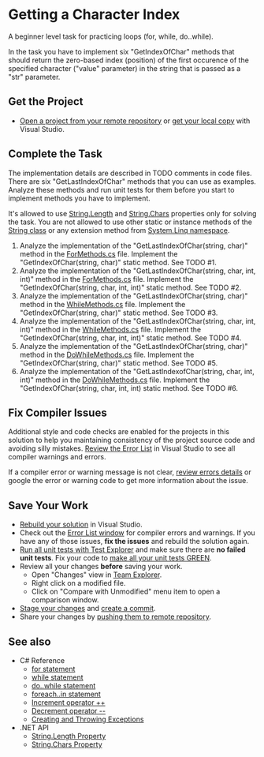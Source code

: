 # Getting a Character Index

A beginner level task for practicing loops (for, while, do..while).

In the task you have to implement six "GetIndexOfChar" methods that should return the zero-based index (position) of the first occurence of the specified character ("value" parameter) in the string that is passed as a "str" parameter.


## Get the Project

* [Open a project from your remote repository](https://docs.microsoft.com/en-us/visualstudio/get-started/tutorial-open-project-from-repo) or [get your local copy](https://docs.microsoft.com/en-us/azure/devops/repos/git/clone#clone-from-another-git-provider) with Visual Studio.


## Complete the Task

The implementation details are described in TODO comments in code files. There are six "GetLastIndexOfChar" methods that you can use as examples. Analyze these methods and run unit tests for them before you start to implement methods you have to implement.

It's allowed to use [String.Length](https://docs.microsoft.com/en-us/dotnet/api/system.string.length) and [String.Chars](https://docs.microsoft.com/en-us/dotnet/api/system.string.chars) properties only for solving the task. You are not allowed to use other static or instance methods of the [String class](https://docs.microsoft.com/en-us/dotnet/api/system.string) or any extension method from [System.Linq namespace](https://docs.microsoft.com/en-us/dotnet/api/system.linq).

1. Analyze the implementation of the "GetLastIndexOfChar(string, char)" method in the [ForMethods.cs](GettingCharIndex/ForMethods.cs) file. Implement the "GetIndexOfChar(string, char)" static method. See TODO #1.
1. Analyze the implementation of the "GetLastIndexOfChar(string, char, int, int)" method in the [ForMethods.cs](GettingCharIndex/ForMethods.cs) file. Implement the "GetIndexOfChar(string, char, int, int)" static method. See TODO #2.
1. Analyze the implementation of the "GetLastIndexOfChar(string, char)" method in the [WhileMethods.cs](GettingCharIndex/WhileMethods.cs) file. Implement the "GetIndexOfChar(string, char)" static method. See TODO #3.
1. Analyze the implementation of the "GetLastIndexOfChar(string, char, int, int)" method in the [WhileMethods.cs](GettingCharIndex/WhileMethods.cs) file. Implement the "GetIndexOfChar(string, char, int, int)" static method. See TODO #4.
1. Analyze the implementation of the "GetLastIndexOfChar(string, char)" method in the [DoWhileMethods.cs](GettingCharIndex/DoWhileMethods.cs) file. Implement the "GetIndexOfChar(string, char)" static method. See TODO #5.
1. Analyze the implementation of the "GetLastIndexofChar(string, char, int, int)" method in the [DoWhileMethods.cs](GettingCharIndex/DoWhileMethods.cs) file. Implement the "GetIndexOfChar(string, char, int, int) static method. See TODO #6.


## Fix Compiler Issues

Additional style and code checks are enabled for the projects in this solution to help you maintaining consistency of the project source code and avoiding silly mistakes. [Review the Error List](https://docs.microsoft.com/en-us/visualstudio/ide/find-and-fix-code-errors#review-the-error-list) in Visual Studio to see all compiler warnings and errors.

If a compiler error or warning message is not clear, [review errors details](https://docs.microsoft.com/en-us/visualstudio/ide/find-and-fix-code-errors#review-errors-in-detail) or google the error or warning code to get more information about the issue.


## Save Your Work

* [Rebuild your solution](https://docs.microsoft.com/en-us/visualstudio/ide/building-and-cleaning-projects-and-solutions-in-visual-studio) in Visual Studio.
* Check out the [Error List window](https://docs.microsoft.com/en-us/visualstudio/ide/reference/error-list-window) for compiler errors and warnings. If you have any of those issues, **fix the issues** and rebuild the solution again.
* [Run all unit tests with Test Explorer](https://docs.microsoft.com/en-us/visualstudio/test/run-unit-tests-with-test-explorer) and make sure there are **no failed unit tests**. Fix your code to [make all your unit tests GREEN](https://stackoverflow.com/questions/276813/what-is-red-green-testing).
* Review all your changes **before** saving your work.
    * Open "Changes" view in [Team Explorer](https://docs.microsoft.com/en-us/visualstudio/ide/reference/team-explorer-reference).
    * Right click on a modified file.
    * Click on "Compare with Unmodified" menu item to open a comparison window.
* [Stage your changes](https://docs.microsoft.com/en-us/azure/devops/repos/git/commits#stage-your-changes) and [create a commit](https://docs.microsoft.com/en-us/azure/devops/repos/git/commits#create-a-commit).
* Share your changes by [pushing them to remote repository](https://docs.microsoft.com/en-us/azure/devops/repos/git/pushing).


## See also

* C# Reference
  * [for statement](https://docs.microsoft.com/en-us/dotnet/csharp/language-reference/keywords/for)
  * [while statement](https://docs.microsoft.com/en-us/dotnet/csharp/language-reference/keywords/while)
  * [do..while statement](https://docs.microsoft.com/en-us/dotnet/csharp/language-reference/keywords/do)
  * [foreach..in statement](https://docs.microsoft.com/en-us/dotnet/csharp/language-reference/keywords/foreach-in)
  * [Increment operator ++](https://docs.microsoft.com/en-us/dotnet/csharp/language-reference/operators/arithmetic-operators#increment-operator-)
  * [Decrement operator --](https://docs.microsoft.com/en-us/dotnet/csharp/language-reference/operators/arithmetic-operators#decrement-operator---)
  * [Creating and Throwing Exceptions](https://docs.microsoft.com/en-us/dotnet/csharp/programming-guide/exceptions/creating-and-throwing-exceptions)
* .NET API
  * [String.Length Property](https://docs.microsoft.com/en-us/dotnet/api/system.string.length)
  * [String.Chars Property](https://docs.microsoft.com/en-us/dotnet/api/system.string.chars)
